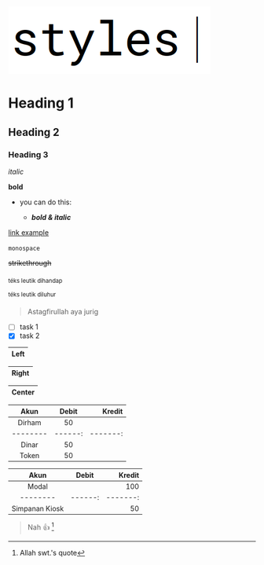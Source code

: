 ![styles](some_pic/styles.png)

# Heading 1

## Heading 2

### Heading 3

_italic_

<!-- *alternate italic* -->

**bold**

- you can do this:

  - **_bold & italic_**

<!-- ***alternate bold & italic*** -->

[link example](https://example.com/)

`monospace`

~~strikethrough~~

<sub>téks leutik dihandap</sub>

<sup>téks leutik diluhur</sup>

<!-- ghaib -->

> Astagfirullah aya jurig

- [ ] task 1
- [x] task 2

| Left |
|------|

| Right |
|------:|

| Center |
|:------:|

| Akun   | Debit | Kredit |
|:------:|:-----:|-------:|
| Dirham | 50    |        |
|--------|------:|-------:|
| Dinar  | 50    |        |
| Token  | 50    |        |

| Akun   | Debit | Kredit |
|:------:|:-----:|-------:|
| Modal  |       | 100    |
|--------|------:|-------:|
| Simpanan Kiosk  |       | 50     |

> Nah :+1: [^1]

[^1]: Allah swt.'s quote
